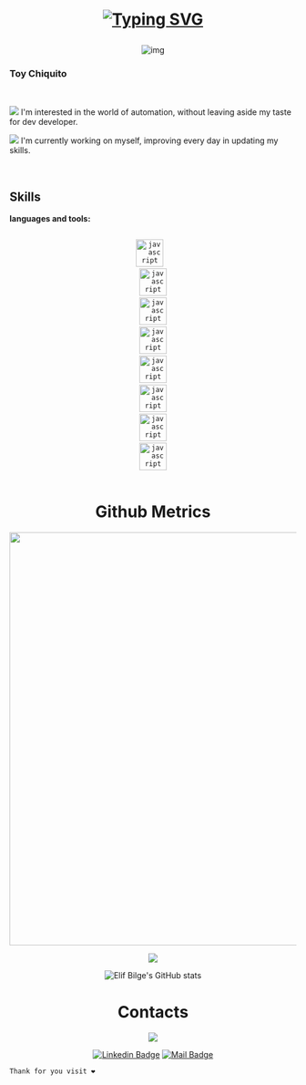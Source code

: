 
<h1 align="center" ><a href="https://withkoji.com/@JacXty">

 ![Typing SVG](https://readme-typing-svg.herokuapp.com/?color=02D9F7FF&size=35&center=true&vCenter=true&width=1000&lines=HELLO👋;+I'm+Jason_Uyaguari;Welcome!)
</a></h1>
<div  align="center" >

![img](https://media.giphy.com/media/13HBDT4QSTpveU/giphy.gif)

</div>


### Toy Chiquito
<br/>

![](https://cdn3.emoji.gg/emojis/4682-popurin.gif) I'm interested in the world of automation, without leaving aside my taste for dev developer.

![](https://cdn3.emoji.gg/emojis/4682-popurin.gif)  I'm currently working on myself, improving every day in updating my skills. 

<br/>

 ## Skills
 **languages and tools:**  
<div align="center" >
<code>
<img width="48" alt="javascript" src="https://cdn.icon-icons.com/icons2/3914/PNG/96/playwright_logo_icon_248827.png"></code>
<code> 
<img width="48" alt="javascript" src="https://cdn.icon-icons.com/icons2/2667/PNG/96/folder_ts_icon_161281.png"></code>
<code>
<img width="48" alt="javascript" src="https://cdn.icon-icons.com/icons2/1451/PNG/96/jsfolder_99356.png"></code>
<code>
<img width="48" alt="javascript" src="https://cdn.icon-icons.com/icons2/3053/PNG/96/postman_macos_bigsur_icon_189815.png"></code>
<code>
<img width="48" alt="javascript" src="https://cdn.icon-icons.com/icons2/2107/PNG/96/file_type_html_icon_130541.png"></code>
<code>
<img width="48" alt="javascript" src="https://cdn.icon-icons.com/icons2/2107/PNG/96/file_type_css_icon_130661.png"></code>
<code>
<img width="48" alt="javascript" src="https://cdn.icon-icons.com/icons2/2107/PNG/96/folder_type_cypress_icon_129991.png"></code>
<code>
<img width="48" alt="javascript" src="https://cdn.icon-icons.com/icons2/3915/PNG/96/selenium_logo_icon_249659.png">
</code>
</div>

<br/>
<h1 align="center">Github Metrics </h1><p align="center">

<img width="725em" src="https://github-profile-summary-cards.vercel.app/api/cards/profile-details?username=JasonSawxd&theme=github_dark" />
</p>


<div align="center">

<img src="https://github-readme-streak-stats.herokuapp.com?user=JasonSaw&theme=blueberry_duo">

![Elif Bilge's GitHub stats](https://github-readme-stats.vercel.app/api?username=JasonSawxd&show_icons=true&theme=tokyonight)

</div> 


<h1 align="center">Contacts </h1><p align="center">

<div align="center">
<a href="https://www.instagram.com/yeison_155/" target="_blank"><img src="https://img.shields.io/badge/-Instagram-%23E4405F?style=for-the-badge&logo=instagram&logoColor=white"></a> 

[![Linkedin Badge](https://img.shields.io/badge/linkedin-%230077B5.svg?&style=for-the-badge&logo=linkedin&logoColor=white)](https://www.linkedin.com/in/jasonuyaguari/)
[![Mail Badge](https://img.shields.io/badge/email-c14438?style=for-the-badge&logo=Gmail&logoColor=white&link=jason:jasonofficex@gmail.com)](jason:jasonofficex@gmail.com)
</div>

~~~
Thank for you visit ❤
~~~

